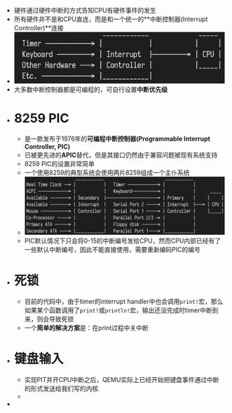 - 硬件通过硬件中断的方式告知CPU有硬件事件的发生
- 所有硬件并不是和CPU直连，而是和一个统一的**中断控制器(Interrupt Controller)**连接
- ![image.png](../assets/image_1689269401727_0.png)
- 大多数中断控制器都是可编程的，可自行设置**中断优先级**
- # 8259 PIC
	- 是一款发布于1976年的**可编程中断控制器(Programmable Interrupt Controller, PIC)**
	- 已被更先进的**APIC**替代，但是其接口仍然由于兼容问题被现有系统支持
	- 8259 PIC的设置非常简单
	- 一个使用8259的典型系统会使用两片8259组成一个主仆系统
	- ![image.png](../assets/image_1689306161915_0.png)
	- PIC默认情况下只会将0-15的中断编号发给CPU，然而CPU内部已经有了一些默认中断编号，因此不能直接使用，需要重新编码PIC的编号
- # 死锁
	- 目前的代码中，由于timer的interrupt handler中也会调用``print!``宏，那么如果某个函数调用了``print!``或``println!``宏，输出还没完成时timer中断到来，则会导致死锁
	- 一个**简单的解决方案**是：在print过程中关中断
- # 键盘输入
	- 实现PIT并开CPU中断之后，QEMU实际上已经开始把键盘事件通过中断的形式发送给我们写的内核
	-
-